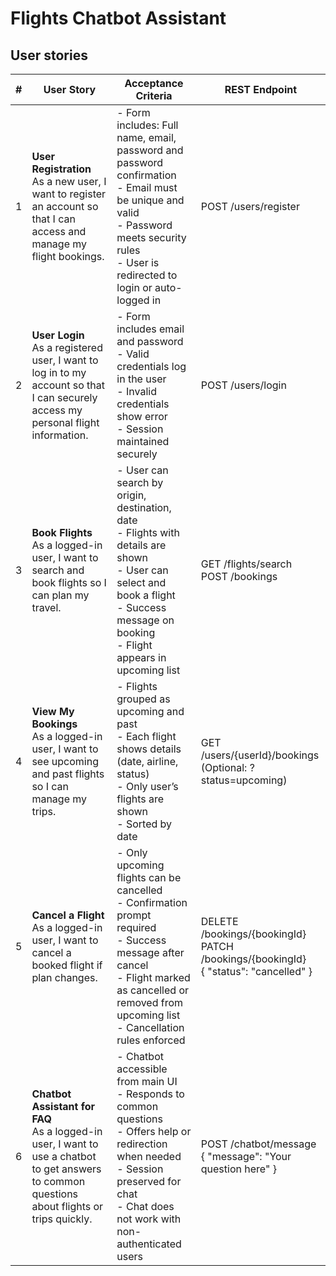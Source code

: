 # Flights Chatbot Assistant

## User stories

| # | User Story | Acceptance Criteria | REST Endpoint |
|---|------------|---------------------|----------------|
| 1 | **User Registration** <br> As a new user, I want to register an account so that I can access and manage my flight bookings. | - Form includes: Full name, email, password and password confirmation<br>- Email must be unique and valid<br>- Password meets security rules<br>- User is redirected to login or auto-logged in | POST /users/register |
| 2 | **User Login** <br> As a registered user, I want to log in to my account so that I can securely access my personal flight information. | - Form includes email and password<br>- Valid credentials log in the user<br>- Invalid credentials show error<br>- Session maintained securely | POST /users/login |
| 3 | **Book Flights** <br> As a logged-in user, I want to search and book flights so I can plan my travel. | - User can search by origin, destination, date<br>- Flights with details are shown<br>- User can select and book a flight<br>- Success message on booking<br>- Flight appears in upcoming list | GET /flights/search<br>POST /bookings |
| 4 | **View My Bookings** <br> As a logged-in user, I want to see upcoming and past flights so I can manage my trips. | - Flights grouped as upcoming and past<br>- Each flight shows details (date, airline, status)<br>- Only user’s flights are shown<br>- Sorted by date | GET /users/{userId}/bookings<br>(Optional: ?status=upcoming) |
| 5 | **Cancel a Flight** <br> As a logged-in user, I want to cancel a booked flight if plan changes. | - Only upcoming flights can be cancelled<br>- Confirmation prompt required<br>- Success message after cancel<br>- Flight marked as cancelled or removed from upcoming list<br>- Cancellation rules enforced | DELETE /bookings/{bookingId}<br>PATCH /bookings/{bookingId}<br>{ "status": "cancelled" } |
| 6 | **Chatbot Assistant for FAQ** <br> As a logged-in user, I want to use a chatbot to get answers to common questions about flights or trips quickly. | - Chatbot accessible from main UI<br>- Responds to common questions<br>- Offers help or redirection when needed<br>- Session preserved for chat<br>- Chat does not work with non-authenticated users | POST /chatbot/message<br>{ "message": "Your question here" } |
